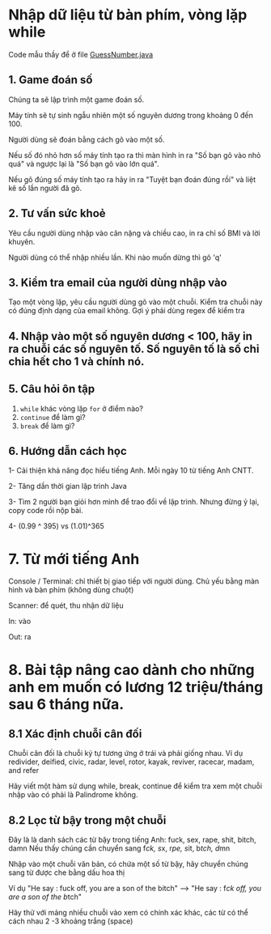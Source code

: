 # Nhập dữ liệu từ bàn phím, vòng lặp while

Code mẫu thầy để ở file [GuessNumber.java](GuessNumber.java)
## 1. Game đoán số
Chúng ta sẽ lập trình một game đoán số.

Máy tính sẽ tự sinh ngẫu nhiên một số nguyên dương trong khoảng 0 đến 100.

Người dùng sẽ đoán bằng cách gõ vào một số.

Nếu số đó nhỏ hơn số máy tính tạo ra thì màn hình in ra "Số bạn gõ vào nhỏ quá" và ngược lại là "Số bạn gõ vào lớn quá".

Nếu gõ đúng số máy tính tạo ra hãy in ra "Tuyệt bạn đoán đúng rồi" và liệt kê số lần người đã gõ.

## 2. Tư vấn sức khoẻ
Yêu cầu người dùng nhập vào cân nặng và chiều cao, in ra chỉ số BMI và lời khuyên.

Người dùng có thể nhập nhiều lần. Khi nào muốn dừng thì gõ 'q'


## 3. Kiểm tra email của người dùng nhập vào
Tạo một vòng lặp, yêu cầu người dùng gõ vào một chuỗi.
Kiểm tra chuỗi này có đúng định dạng của email không.
Gợi ý phải dùng regex để kiểm tra

## 4. Nhập vào một số nguyên dương < 100, hãy in ra chuỗi các số nguyên tố. Số nguyên tố là số chỉ chia hết cho 1 và chính nó.

## 5. Câu hỏi ôn tập

1. ```while``` khác vòng lặp ```for``` ở điểm nào?
2. ```continue``` để làm gì?
3. ```break``` để làm gì?


## 6. Hướng dẫn cách học
1- Cải thiện khả năng đọc hiểu tiếng Anh.
Mỗi ngày 10 từ tiếng Anh CNTT.


2- Tăng dần thời gian lập trình Java

3- Tìm 2 người bạn giỏi hơn mình để trao đổi về lập trình. Nhưng đừng ỷ lại, copy code rồi nộp bài.

4- (0.99 ^ 395) vs (1.01)^365

# 7. Từ mới tiếng Anh

Console / Terminal: chỉ thiết bị giao tiếp với người dùng. Chủ yếu bằng màn hình và bàn phím (không dùng chuột)

Scanner: để quét, thu nhận dữ liệu

In: vào

Out: ra

# 8. Bài tập nâng cao dành cho những anh em muốn có lương 12 triệu/tháng sau 6 tháng nữa.

## 8.1 Xác định chuỗi cân đối

Chuỗi cân đối là chuỗi ký tự tương ứng ở trái và phải giống nhau. Ví dụ
redivider, deified, civic, radar, level, rotor, kayak, reviver, racecar, madam, and refer

Hãy viết một hàm sử dụng while, break, continue để kiểm tra xem một chuỗi nhập vào có phải là Palindrome không.

## 8.2 Lọc từ bậy trong một chuỗi
Đây là là danh sách các từ bậy trong tiếng Anh: fuck, sex, rape, shit, bitch, damn
Nếu thấy chúng cần chuyển sang f*ck, s*x, r*pe, s*it, b*tch, d*mn

Nhập vào một chuỗi văn bản, có chứa một số từ bậy, hãy chuyển chúng sang từ được che bằng dấu hoa thị

Ví dụ "He say : fuck off, you are a son of the bitch" --> "He say : f*ck off, you are a son of the b*tch"

Hãy thử với mảng nhiều chuỗi vào xem có chính xác khác, các từ có thể cách nhau 2 -3 khoảng trắng (space)

